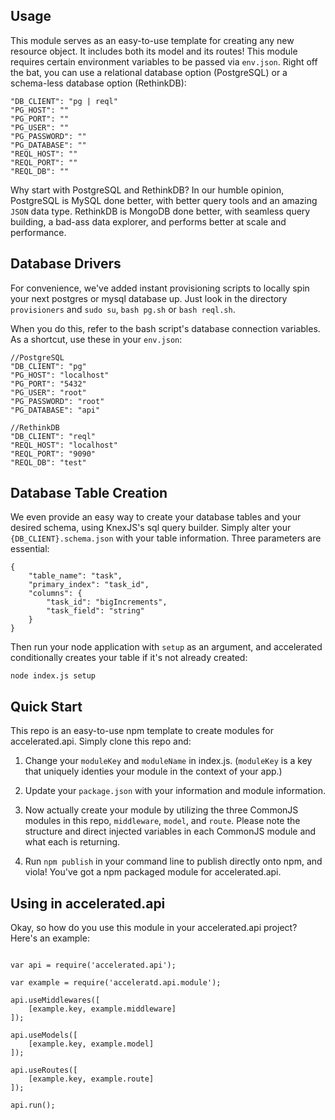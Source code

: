 
## Usage
This module serves as an easy-to-use template for creating any new resource object. It includes both its model and its routes! This module requires certain environment variables to be passed via ```env.json```. Right off the bat, you can use a relational database option (PostgreSQL) or a schema-less database option (RethinkDB):

```
"DB_CLIENT": "pg | reql"
"PG_HOST": ""
"PG_PORT": ""
"PG_USER": ""
"PG_PASSWORD": ""
"PG_DATABASE": ""
"REQL_HOST": ""
"REQL_PORT": ""
"REQL_DB": ""
```

Why start with PostgreSQL and RethinkDB? In our humble opinion, PostgreSQL is MySQL done better, with better query tools and an amazing ```JSON``` data type. RethinkDB is MongoDB done better, with seamless query building, a bad-ass data explorer, and performs better at scale and performance.


## Database Drivers
For convenience, we've added instant provisioning scripts to locally spin your next postgres or mysql database up. Just look in the directory ```provisioners``` and ```sudo su```, ```bash pg.sh``` or ```bash reql.sh```.

When you do this, refer to the bash script's database connection variables. As a shortcut, use these in your ```env.json```:

```
//PostgreSQL
"DB_CLIENT": "pg"
"PG_HOST": "localhost"
"PG_PORT": "5432"
"PG_USER": "root"
"PG_PASSWORD": "root"
"PG_DATABASE": "api"
```

```
//RethinkDB
"DB_CLIENT": "reql"
"REQL_HOST": "localhost"
"REQL_PORT": "9090"
"REQL_DB": "test"
```

## Database Table Creation
We even provide an easy way to create your database tables and your desired schema, using KnexJS's sql query builder. Simply alter your ```{DB_CLIENT}.schema.json``` with your table information. Three parameters are essential: 

```
{
	"table_name": "task",
	"primary_index": "task_id",
	"columns": {
		"task_id": "bigIncrements",
		"task_field": "string"
	}
}
```
Then run your node application with ```setup``` as an argument, and accelerated conditionally creates your table if it's not already created:

```
node index.js setup
```


## Quick Start
This repo is an easy-to-use npm template to create modules for accelerated.api. Simply clone this repo and:

1. Change your ```moduleKey``` and ```moduleName``` in index.js. (```moduleKey``` is a key that uniquely identies your module in the context of your app.)

2. Update your ```package.json``` with your information and module information.

3. Now actually create your module by utilizing the three CommonJS modules in this repo, ```middleware```, ```model```, and ```route```. Please note the structure and direct injected variables in each CommonJS module and what each is returning.

4. Run ```npm publish``` in your command line to publish directly onto npm, and viola! You've got a npm packaged module for accelerated.api.

## Using in accelerated.api
Okay, so how do you use this module in your accelerated.api project? Here's an example:

```

var api = require('accelerated.api');

var example = require('acceleratd.api.module');

api.useMiddlewares([ 
	[example.key, example.middleware]
]);

api.useModels([
	[example.key, example.model]
]);

api.useRoutes([
	[example.key, example.route]
]);

api.run();

```
